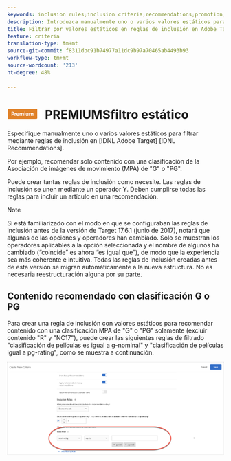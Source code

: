 ```yaml
---
keywords: inclusion rules;inclusion criteria;recommendations;promotion;promotions;dynamic filtering;static;static filter
description: Introduzca manualmente uno o varios valores estáticos para filtrar mediante reglas de inclusión en Adobe Target Recommendations.
title: Filtrar por valores estáticos en reglas de inclusión en Adobe Target Recommendations
feature: criteria
translation-type: tm+mt
source-git-commit: f8311dbc91b74977a11dc9b97a70465ab4493b93
workflow-type: tm+mt
source-wordcount: '213'
ht-degree: 48%

---
```



# ![](/help/assets/premium.png) PREMIUMSfiltro estático

Especifique manualmente uno o varios valores estáticos para filtrar mediante reglas de inclusión en [!DNL Adobe Target] [!DNL Recommendations].

Por ejemplo, recomendar solo contenido con una clasificación de la Asociación de imágenes de movimiento (MPA) de &quot;G&quot; o &quot;PG&quot;.

Puede crear tantas reglas de inclusión como necesite. Las reglas de inclusión se unen mediante un operador Y. Deben cumplirse todas las reglas para incluir un artículo en una recomendación.

>[!NOTE]
>
>Si está familiarizado con el modo en que se configuraban las reglas de inclusión antes de la versión de Target 17.6.1 (junio de 2017), notará que algunas de las opciones y operadores han cambiado. Solo se muestran los operadores aplicables a la opción seleccionada y el nombre de algunos ha cambiado (“coincide” es ahora “es igual que”), de modo que la experiencia sea más coherente e intuitiva. Todas las reglas de inclusión creadas antes de esta versión se migran automáticamente a la nueva estructura. No es necesaria reestructuración alguna por su parte.

## Contenido recomendado con clasificación G o PG

Para crear una regla de inclusión con valores estáticos para recomendar contenido con una clasificación MPA de &quot;G&quot; o &quot;PG&quot; solamente (excluir contenido &quot;R&quot; y &quot;NC17&quot;), puede crear las siguientes reglas de filtrado &quot;clasificación de películas es igual a g-nominal&quot; y &quot;clasificación de películas igual a pg-rating&quot;, como se muestra a continuación.

![ejemplo de clasificación de películas](/help/c-recommendations/c-algorithms/assets/movies.png)

